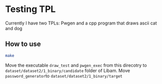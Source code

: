 # Testing TPL 

Currently I have two TPLs: Pwgen and a cpp program that draws ascii cat and dog
  
## How to use
```bash
make
```
Move the executable `draw_test` and `pwgen_exec` from this direcotry to `dataset/dataset2/1_binary/candidate` folder of Libam. Move `password_generator`to   `dataset/dataset2/1_binary/target` 

